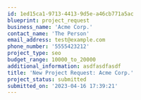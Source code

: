 ```yaml
---
id: 1ed15ca1-9713-4413-9d5e-a46cb771a5ac
blueprint: project_request
business_name: 'Acme Corp.'
contact_name: 'The Person'
email_address: test@example.com
phone_number: '5555423212'
project_type: seo
budget_range: 10000_to_20000
additional_information: asdfasdfasdf
title: 'New Project Request: Acme Corp.'
project_status: submitted
submitted_on: '2023-04-16 17:39:21'
---
```

